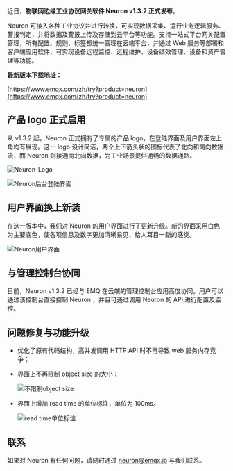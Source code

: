 近日，**物联网边缘工业协议网关软件 Neuron v1.3.2 正式发布**。

Neuron  可接入各种工业协议并进行转换，可实现数据采集、运行业务逻辑服务、警报判定，并将数据及警报上传及存储到云平台等功能。支持一站式平台网关配置管理，所有配置、规则、标签都统一管理在云端平台，并通过 Web 服务等部署和客户端应用软件，可实现设备远程监控、远程维护、设备绩效管理、设备和资产管理等功能。

**最新版本下载地址：**

[https://www.emqx.com/zh/try?product=neuron](https://www.emqx.com/zh/try?product=neuron)



## 产品 logo 正式启用

从 v1.3.2 起，Neuron 正式拥有了专属的产品 logo，在登陆界面及用户界面左上角均有展现。这一 logo 设计简洁，两个上下箭头状的图标代表了北向和南向数据流，而 Neuron 则接通南北向数据，为工业场景提供通畅的数据通路。

![Neuron-Logo](https://static.emqx.net/images/acae68ba4be1727662893e60b82fe3fa.png)

![Neuron后台登陆界面](https://static.emqx.net/images/39c8b52c6e59ac6cb07e3b39f05759a9.png)

## 用户界面换上新装

在这一版本中，我们对 Neuron 的用户界面进行了更新升级。新的界面采用白色为主要底色，使各项信息及数字更加清晰易见，给人耳目一新的感觉。

![Neuron用户界面](https://static.emqx.net/images/b01aa32d49f0582f6f7523219bc8c175.png)

## 与管理控制台协同

目前，Neuron v1.3.2 已经与 EMQ 在云端的管理控制台应用高度协同。用户可以通过该控制台直接控制 Neuron ，并且可通过调用 Neuron 的 API 进行配置及监控。

## 问题修复与功能升级

- 优化了原有代码结构，高并发调用 HTTP API 时不再导致 web 服务内存竞争；

- 界面上不再限制 object size 的大小；

  ![不限制object size](https://static.emqx.net/images/4aad83c64099ab931bfef6e748653f81.png)

- 界面上增加 read time 的单位标注，单位为 100ms。

  ![read time单位标注](https://static.emqx.net/images/a6e23755e1ade19585436745d9cdd737.png)

## 联系

如果对 Neuron 有任何问题，请随时通过 [neuron@emqx.io](mailto:neuron@emqx.io) 与我们联系。

